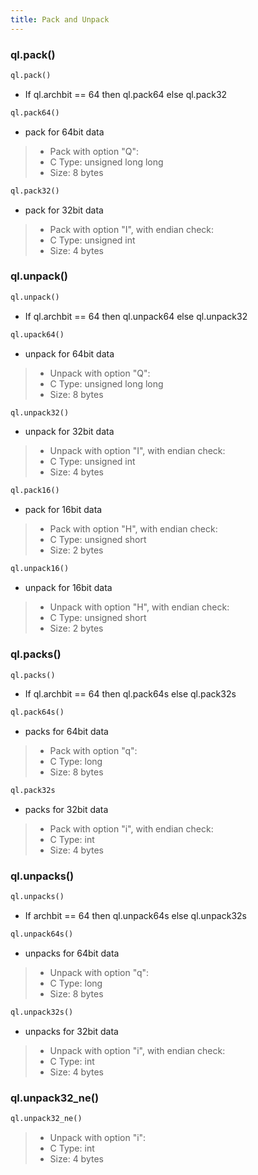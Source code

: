 ```yaml
---
title: Pack and Unpack
---
```

### ql.pack()
```python
ql.pack()
```
- If ql.archbit == 64 then ql.pack64 else ql.pack32

```python
ql.pack64()
```
- pack for 64bit data
> - Pack with option "Q":
> - C Type: unsigned long long 
> - Size: 8 bytes


```python
ql.pack32()
```
- pack for 32bit data
> - Pack with option "I", with endian check:
> - C Type: unsigned int 
> - Size: 4 bytes


### ql.unpack()
```python
ql.unpack()
```
- If ql.archbit == 64 then ql.unpack64 else ql.unpack32

```python
ql.upack64()
```
- unpack for 64bit data
> - Unpack with option "Q":
> - C Type: unsigned long long 
> - Size: 8 bytes

```python
ql.unpack32()
```
- unpack for 32bit data
> - Unpack with option "I", with endian check:
> - C Type: unsigned int 
> - Size: 4 bytes

```python
ql.pack16()
```
- pack for 16bit data
> - Pack with option "H", with endian check:
> - C Type: unsigned short 
> - Size: 2 bytes

```python
ql.unpack16()
```
- unpack for 16bit data
> - Unpack with option "H", with endian check:
> - C Type: unsigned short 
> - Size: 2 bytes

### ql.packs()
```python
ql.packs()
```
- If ql.archbit == 64 then ql.pack64s else ql.pack32s

```python
ql.pack64s()
```
- packs for 64bit data
> - Pack with option "q":
> - C Type: long 
> - Size: 8 bytes

```python
ql.pack32s
```
- packs for 32bit data
> - Pack with option "i", with endian check:
> - C Type: int 
> - Size: 4 bytes


### ql.unpacks()
```python
ql.unpacks()
```
- If archbit == 64 then ql.unpack64s else ql.unpack32s

```python
ql.unpack64s()
```
- unpacks for 64bit data
> - Unpack with option "q":
> - C Type: long 
> - Size: 8 bytes

```python
ql.unpack32s()
```
- unpacks for 32bit  data
> - Unpack with option "i", with endian check:
> - C Type: int 
> - Size: 4 bytes


### ql.unpack32_ne()
```python
ql.unpack32_ne()
```
> - Unpack with option "i":
> - C Type: int 
> - Size: 4 bytes
